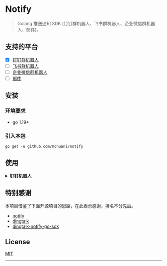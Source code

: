 # Notify

> Golang 推送通知 SDK (钉钉群机器人、飞书群机器人、企业微信群机器人、邮件)。


## 支持的平台

- [x] [钉钉群机器人](https://developers.dingtalk.com/document/app/custom-robot-access)
- [ ] [飞书群机器人](https://www.feishu.cn/hc/zh-CN/articles/360024984973)
- [ ] [企业微信群机器人](https://open.work.weixin.qq.com/api/doc/90000/90136/91770)
- [ ] [邮件]()

## 安装

### 环境要求
- go 1.19+

### 引入本包
```shell
go get -u github.com/mohuani/notify
```


## 使用

<details>
<summary><b>钉钉机器人</b></summary>


### 前置准备

 请先阅读一遍官方的文档 [钉钉群机器人](https://developers.dingtalk.com/document/app/custom-robot-access)，熟悉里面的各种名词概念。

### 调用

```go

// Text Message


// Link Message


// Markdown Message


// Feed Card Message


// Single Action Card Message


// Btns Action Card Message



```

</details>

## 特别感谢

本项目借鉴了下面开源项目的思路，在此表示感谢，排名不分先后。
- [notify](https://github.com/guanguans/notify)
- [dingtalk](https://github.com/blinkbean/dingtalk)
- [dingtalk-notify-go-sdk](https://github.com/JetBlink/dingtalk-notify-go-sdk)


## License

[MIT](https://opensource.org/licenses/MIT)


----
